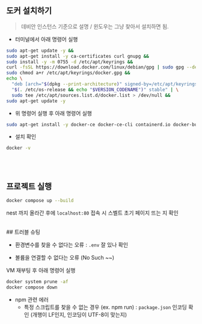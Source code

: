 ## 도커 설치하기

> 데비안 인스턴스 기준으로 설명 / 윈도우는 그냥 찾아서 설치하면 됨.

-   터미널에서 아래 명령어 실행

```bash
sudo apt-get update -y &&
sudo apt-get install -y ca-certificates curl gnupg &&
sudo install -y -m 0755 -d /etc/apt/keyrings &&
curl -fsSL https://download.docker.com/linux/debian/gpg | sudo gpg --dearmor -o /etc/apt/keyrings/docker.gpg &&
sudo chmod a+r /etc/apt/keyrings/docker.gpg &&
echo \
  "deb [arch="$(dpkg --print-architecture)" signed-by=/etc/apt/keyrings/docker.gpg] https://download.docker.com/linux/debian \
  "$(. /etc/os-release && echo "$VERSION_CODENAME")" stable" | \
  sudo tee /etc/apt/sources.list.d/docker.list > /dev/null &&
sudo apt-get update -y
```

-   위 명령어 실행 후 아래 명령어 실행

```bash
sudo apt-get install -y docker-ce docker-ce-cli containerd.io docker-buildx-plugin docker-compose-plugin
```

-   설치 확인

```bash
docker -v
```

<br> <br>

## 프로젝트 실행

```bash
docker compose up --build
```
nest 까지 올라간 후에 `localhost:80` 접속 시 스벨트 초기 페이지 뜨는 지 확인

<br>
## 트러블 슈팅

-   환경변수를 찾을 수 없다는 오류 : `.env` 잘 있나 확인

-   볼륨을 연결할 수 없다는 오류 (No Such ~~)

VM 재부팅 후 아래 명령어 실행

```bash
docker system prune -af
docker compose down
```

-   npm 관련 에러
    -   특정 스크립트를 찾을 수 없는 경우 (ex. npm run) : `package.json` 인코딩 확인 (개행이 LF인지, 인코딩이 UTF-8이 맞는지)
